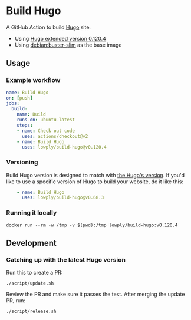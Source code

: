 # Build Hugo

A GitHub Action to build [Hugo](https://gohugo.io/) site.

- Using [Hugo extended version 0.120.4](https://github.com/gohugoio/hugo/releases/tag/v0.120.4)
- Using [debian:buster-slim](https://hub.docker.com/_/debian/) as the base image

## Usage

### Example workflow

```yaml
name: Build Hugo
on: [push]
jobs:
  build:
    name: Build
    runs-on: ubuntu-latest
    steps:
    - name: Check out code
      uses: actions/checkout@v2
    - name: Build Hugo
      uses: lowply/build-hugo@v0.120.4
```

### Versioning

Build Hugo version is designed to match with [the Hugo's version](https://github.com/gohugoio/hugo/releases). If you'd like to use a specific version of Hugo to build your website, do it like this:

```yaml
    - name: Build Hugo
      uses: lowply/build-hugo@v0.68.3
```

### Running it locally

```
docker run --rm -w /tmp -v $(pwd):/tmp lowply/build-hugo:v0.120.4
```

## Development

### Catching up with the latest Hugo version

Run this to create a PR:

```
./script/update.sh
```

Review the PR and make sure it passes the test. After merging the update PR, run:

```
./script/release.sh
```

